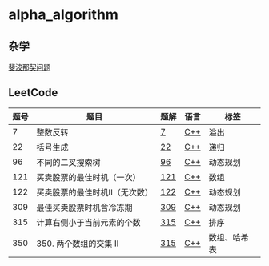 # alpha_algorithm

## 杂学

[斐波那契问题](./fibonacci/readmd.md)

## LeetCode
| 题号 | 题目                           | 题解                       | 语言                        | 标签         |
| ---- | ------------------------------ | -------------------------- | --------------------------- | ------------ |
| 7    | 整数反转                       | [7](leetcode/7/7.md)       | [C++](leetcode/7/7.cpp)     | 溢出         |
| 22   | 括号生成                       | [22](leetcode/22/22.md)    | [C++](leetcode/22/22.cpp)   | 递归         |
| 96   | 不同的二叉搜索树               | [96](leetcode/96/96.md)    | [C++](leetcode/96/96.cpp)   | 动态规划     |
| 121  | 买卖股票的最佳时机（一次）     | [121](leetcode/121/121.md) | [C++](leetcode/121/121.cpp) | 数组         |
| 122  | 买卖股票的最佳时机II（无次数） | [122](leetcode/122/122.md) | [C++](leetcode/122/122.cpp) | 动态规划     |
| 309  | 最佳买卖股票时机含冷冻期       | [309](leetcode/309/309.md) | [C++](leetcode/309/309.cpp) | 动态规划     |
| 315  | 计算右侧小于当前元素的个数     | [315](leetcode/315/315.md) | [C++](leetcode/315/315.cpp) | 排序         |
| 350  | 350. 两个数组的交集 II         | [315](leetcode/350/350.md) | [C++](leetcode/350/350.cpp) | 数组、哈希表 |

